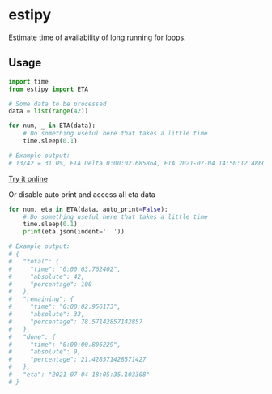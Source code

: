 # estipy

Estimate time of availability of long running for loops.

## Usage

```python
import time
from estipy import ETA

# Some data to be processed
data = list(range(42))

for num, _ in ETA(data):
    # Do something useful here that takes a little time
    time.sleep(0.1)

# Example output:
# 13/42 = 31.0%, ETA Delta 0:00:02.685864, ETA 2021-07-04 14:50:12.486002
```

[Try it online](https://replit.com/@linuskmr/estipyexamples)

Or disable auto print and access all eta data

```python
for num, eta in ETA(data, auto_print=False):
    # Do something useful here that takes a little time
    time.sleep(0.1)
    print(eta.json(indent='  '))

# Example output:
# {
#   "total": {
#     "time": "0:00:03.762402",
#     "absolute": 42,
#     "percentage": 100
#   },
#   "remaining": {
#     "time": "0:00:02.956173",
#     "absolute": 33,
#     "percentage": 78.57142857142857
#   },
#   "done": {
#     "time": "0:00:00.806229",
#     "absolute": 9,
#     "percentage": 21.428571428571427
#   },
#   "eta": "2021-07-04 18:05:35.103308"
# }
```